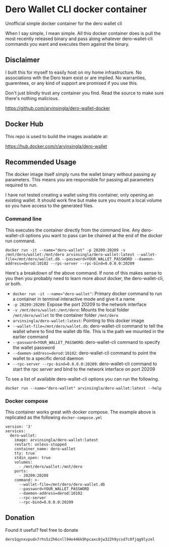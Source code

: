 # Dero Wallet CLI docker container

Unofficial simple docker container for the dero wallet cli

When I say simple, I mean simple. All this docker container does is pull the most recently released binary and pass along whatever dero-wallet-cli commands you want and executes them against the binary.

## Disclaimer

I built this for myself to easily host on my home infrastructure. No associations with the Dero team exist or are implied. No warranties, guarentees, or any kind of support are promised if you use this.

Don't just blindly trust any container you find. Read the source to make sure there's nothing malicious.

https://github.com/arvinsingla/dero-wallet-docker

## Docker Hub

This repo is used to build the images available at:

https://hub.docker.com/r/arvinsingla/dero-wallet

## Recommended Usage

The docker image itself simply runs the wallet binary without passing ay parameters. This means you are responsible for passing all parameters required to run.

I have not tested creating a wallet using this container, only opening an existing wallet. It should work fine but make sure you mount a local volume so you have access to the generated files.

### Command line

This executes the container directly from the command line. Any dero-wallet-cli options you want to pass can be chained at the end of the docker run command.

```
docker run -it --name="dero-wallet" -p 20209:20209 -v /mnt/dero/wallet:/mnt/dero arvinsingla/dero-wallet:latest --wallet-file=/mnt/dero/wallet.db --password=YOUR_WALLET_PASSWORD --daemon-address=derod:10102 --rpc-server --rpc-bind=0.0.0.0:20209
```

Here's a breakdown of the above command. If none of this makes sense to you then you probably need to learn more about docker, the dero-wallet-cli, or both.

* `docker run -it --name="dero-wallet"`: Primary docker command to run a container in terminal interactive mode and give it a name
* `-p 20209:20209`: Expose the port 20209 to the network interface
* `-v /mnt/dero/wallet:/mnt/dero`: Mounts the local folder `/mnt/dero/wallet` to the container folder `/mnt/dero`
* `arvinsingla/dero-wallet:latest`: Pointing to this docker image 
* `--wallet-file=/mnt/dero/wallet.db`: dero-wallet-cli command to tell the wallet where to find the wallet db file. This is the path we mounted in the earlier command
* `--password=YOUR_WALLET_PASSWORD`: dero-wallet-cli command to specify the wallet password
* `--daemon-address=derod:10102`: dero-wallet-cli command to point the wallet to a specific derod daemon
* `--rpc-server --rpc-bind=0.0.0.0:20209`: dero-wallet-cli command to start the rpc server and bind to 
the network interface on port 20209

To see a list of available dero-wallet-cli options you can run the following.

```
docker run --name="dero-wallet" arvinsingla/dero-wallet:latest --help
```

### Docker compose

This container works great with docker compose. The example above is replicated as the following `docker-compose.yml`    

```
version: '3'
services:
  dero-wallet:
    image: arvinsingla/dero-wallet:latest
    restart: unless-stopped
    container_name: dero-wallet
    tty: true
    stdin_open: true
    volumes:
      - /mnt/dero/wallet:/mnt/dero
    ports:
      - 20209:20209
    command: >-
      --wallet-file=/mnt/dero/dero-wallet.db
      --password=YOUR_WALLET_PASSWORD
      --daemon-address=derod:10102
      --rpc-server
      --rpc-bind=0.0.0.0:20209
```

## Donation

Found it useful? feel free to donate

`dero1qynxvpudx7rhs5z2h6cnll94e446k9hpcaxc8jw322h9ycsd7c0fjqg9lyzel`
